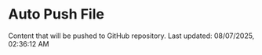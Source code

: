 # Auto Push File

Content that will be pushed to GitHub repository.
Last updated: 08/07/2025, 02:36:12 AM
